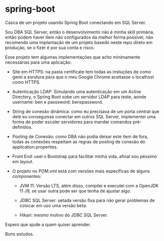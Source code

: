 # spring-boot

Casca de um projeto usando Spring Boot conectando em SQL Server.

Sou DBA SQL Server, então o desenvolvimento não é minha skill primária, então podem haver item não configurados da melhor forma possível, não recomendo uma implantação de um projeto basedo neste repo direto em produção, se o fizer é por sua conta e risco.

Esse projeto tem algumas implementações que acho minimamente necessárias para uma aplicação:

- Site em HTTPS: na pasta certificate tem todas as instuções de como gerei a esrutura para que o meu Google Chrome aceitasse o localhost como HTTPS.

- Autenticação LDAP: Simulando uma autenticação em um Active Directory, o Spring Boot sobe um servidor LDAP para teste, aonde username: ben e passsword: benspassword.

- String de conexão dinâmica: como eu precisava de um porta central que dele eu conseguisse conectar em outros SQL Server, implementei uma forma de poder escoler servidores para mandar comandos pré-definidos.

- Pooling de Conexão: como DBA não podia deixar este item de fora, todas as conexões respeitam as regras de pooling de conexão do application.properties.

- Front End: usei o Bootstrap para facilitar minha vida, afinal sou péssimo em layout.

- O projeto no POM.xml está com versões mais específicas de alguns componentes:

    - JVM 11: Versão LTS, além disso, compilei e executei com a OpenJDK 11 J9, se usar outra pode ser que tenha de ajustar algo.

    - JDBC SQL Server: setada versão fixa para não gerar problemas de colocar em uso uma versão beta.

    - Hikari: mesmo motivo do JDBC SQL Server.

Espero que ajude a quem quiser aprender.

Bons estudos.
